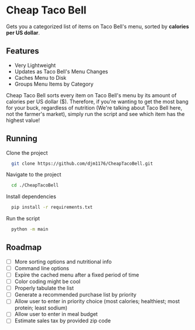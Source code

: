 
# Cheap Taco Bell

Gets you a categorized list of items on Taco Bell's menu, sorted by **calories per US dollar**.


## Features

- Very Lightweight
- Updates as Taco Bell's Menu Changes
- Caches Menu to Disk
- Groups Menu Items by Category

Cheap Taco Bell sorts every item on Taco Bell's menu by its amount of calories per US dollar ($). Therefore, if you're wanting to get the most bang for your buck, regardless of nutrition (We're talking about Taco Bell here, not the farmer's market), simply run the script and see which item has the highest value!
## Running

Clone the project

```bash
  git clone https://github.com/djm1176/CheapTacoBell.git
```

Navigate to the project

```bash
  cd ./CheapTacoBell
```

Install dependencies

```bash
  pip install -r requirements.txt
```

Run the script

```bash
  python -m main
```


## Roadmap

- [ ]  More sorting options and nutritional info
- [ ]  Command line options
- [ ]  Expire the cached menu after a fixed period of time
- [ ]  Color coding might be cool
- [ ]  Properly tabulate the list
- [ ]  Generate a recommended purchase list by priority
  - [ ]  Allow user to enter in priority choice (most calories; healthiest; most protein; least sodium)
  - [ ]  Allow user to enter in meal budget
  - [ ]  Estimate sales tax by provided zip code
